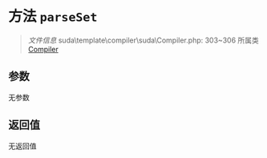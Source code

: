# 方法 `parseSet`

> *文件信息* suda\template\compiler\suda\Compiler.php: 303~306
> 所属类 [Compiler](../Compiler.md)




## 参数


无参数


## 返回值

无返回值
